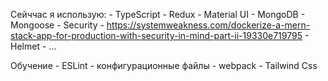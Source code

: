 Сейччас я использую:
    - TypeScript 
    - Redux
    - Маterial UI
    - MongoDB
    - Mongoose
    - Security - https://systemweakness.com/dockerize-a-mern-stack-app-for-production-with-security-in-mind-part-ii-19330e719795
        - Helmet
        - ...

Обучение
    - ESLint - конфигурационные файлы
    - webpack
    - Tailwind Css 